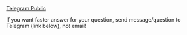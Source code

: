 [Telegram Public](https://t.me/+6ElWHdZK8d5iMGEy)

If you want faster answer for your question, send message/question to Telegram (link below), not email!
